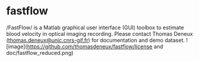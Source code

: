 # fastflow
/FastFlow/ is a Matlab graphical user interface (GUI) toolbox to estimate blood velocity in optical imaging recording.  Please contact Thomas Deneux (thomas.deneux@unic.cnrs-gif.fr) for documentation and demo dataset.
![image](https://github.com/thomasdeneux/fastflow/license and doc/fastflow_reduced.png)
